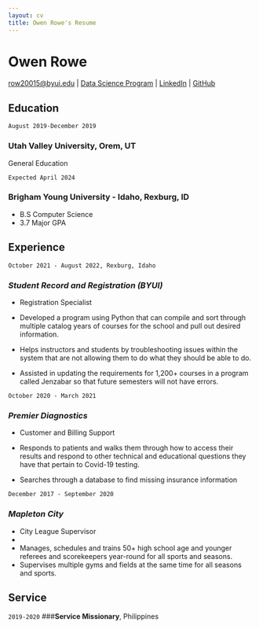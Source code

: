```yaml
---
layout: cv
title: Owen Rowe's Resume
---
```

# Owen Rowe


<div id="webaddress">
<a href="row20015@byui.edu">row20015@byui.edu</a>
| <a href="https://byuidatascience.github.io/development.html">Data Science Program</a>
| <a href="www.linkedin.com/in/owen-rowe-33aa481a8">LinkedIn</a>
| <a href="https://github.com/byuids-resumes">GitHub</a>
</div>

<!-- https://www.monique.tech/the-art-of-markdown -->

## Education

`August 2019-December 2019`
### __Utah Valley University__, Orem, UT

General Education

`Expected April 2024`
### __Brigham Young University - Idaho__, Rexburg, ID

- B.S Computer Science 
- 3.7 Major GPA

## Experience

`October 2021 - August 2022, Rexburg, Idaho`
### _Student Record and Registration (BYUI)_ 
- Registration Specialist

- Developed a program using Python that can compile and sort through multiple catalog years of courses for the school and pull out desired information.
- Helps instructors and students by troubleshooting issues within the system that are not allowing them to do what they should be able to do.
- Assisted in updating the requirements for 1,200+ courses in a program called Jenzabar so that future semesters will not have errors.


`October 2020 - March 2021`
### _Premier Diagnostics_
- Customer and Billing Support

- Responds to patients and walks them through how to access their results and respond to other technical and educational questions they have that pertain to Covid-19 testing.
- Searches through a database to find missing insurance information


`December 2017 - September 2020`
### _Mapleton City_
- City League Supervisor
- 
- Manages, schedules and trains 50+ high school age and
younger referees and scorekeepers year-round for all sports
and seasons.
- Supervises multiple gyms and fields at the same time for all
seasons and sports.

## Service

`2019-2020`
###__Service Missionary__, Philippines



<!-- ### Footer

Last updated: December 2022 -->


